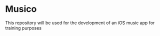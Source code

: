 # Musico
This repository will be used for the development of an iOS music app for training purposes
